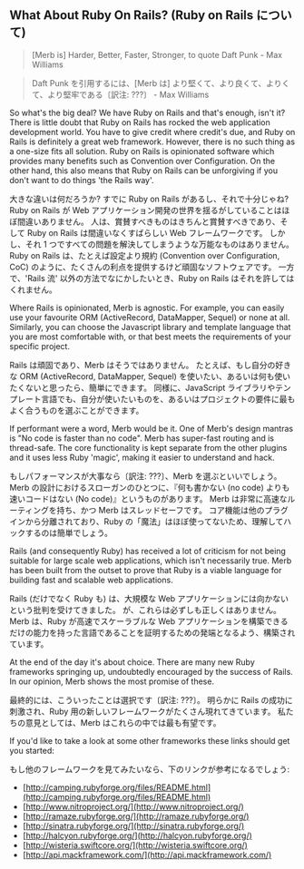 ## What About Ruby On Rails? (Ruby on Rails について)

> [Merb is] Harder, Better, Faster, Stronger, to quote Daft Punk - Max Williams

> Daft Punk を引用するには、[Merb は] より堅くて、より良くて、よりくて、より堅牢である〔訳注: ???〕 - Max Williams

So what's the big deal? We have Ruby on Rails and that's enough, isn't it? 
There is little doubt that Ruby on Rails has rocked the web application 
development world. You have to give credit where credit's due, and Ruby on Rails 
is definitely a great web framework.  However, there is no such thing as a 
one-size fits all solution.  Ruby on Rails is opinionated software which 
provides many benefits such as Convention over Configuration.  On the other 
hand, this also means that Ruby on Rails can be unforgiving if you don't want 
to do things 'the Rails way'.

大きな違いは何だろうか? すでに Ruby on Rails があるし、それで十分じゃね?
Ruby on Rails が Web アプリケーション開発の世界を揺るがしていることはほぼ間違いありません。
人は、賞賛すべきものはきちんと賞賛すべきであり、そして Ruby on Rails は間違いなくすばらしい Web フレームワークです。
しかし、それ 1 つですべての問題を解決してしまうような万能なものはありません。
Ruby on Rails は、たとえば設定より規約 (Convention over Configuration, CoC) のように、たくさんの利点を提供するけど頑固なソフトウェアです。
一方で、'Rails 流' 以外の方法でなにかしたいとき、Ruby on Rails はそれを許してはくれません。
 
Where Rails is opinionated, Merb is agnostic. For example, you can easily use 
your favourite ORM (ActiveRecord, DataMapper, Sequel) or none at all.  
Similarly, you can choose the Javascript library and template language that you 
are most comfortable with, or that best meets the requirements of your specific 
project.

Rails は頑固であり、Merb はそうではありません。
たとえば、もし自分の好きな ORM (ActiveRecord, DataMapper, Sequel) を使いたい、あるいは何も使いたくないと思ったら、簡単にできます。
同様に、JavaScript ライブラリやテンプレート言語でも、自分が使いたいものを、あるいはプロジェクトの要件に最もよく合うものを選ぶことができます。

If performant were a word, Merb would be it.  One of Merb's design mantras is 
"No code is faster than no code".  Merb has super-fast routing and is 
thread-safe. The core functionality is kept separate from the other plugins 
and it uses less Ruby 'magic', making it easier to understand and hack.

もしパフォーマンスが大事なら〔訳注: ???〕、Merb を選ぶといいでしょう。
Merb の設計におけるスローガンのひとつに、『何も書かない (no code) よりも速いコードはない (No code)』というものがあります。
Merb は非常に高速なルーティングを持ち、かつ Merb はスレッドセーフです。
コア機能は他のプラグインから分離されており、Ruby の「魔法」はほぼ使ってないため、理解してハックするのは簡単でしょう。

Rails (and consequently Ruby) has received a lot of criticism for not being 
suitable for large scale web applications, which isn't necessarily true. Merb 
has been built from the outset to prove that Ruby is a viable language for 
building fast and scalable web applications.

Rails (だけでなく Ruby も) は、大規模な Web アプリケーションには向かないという批判を受けてきました。
が、これらは必ずしも正しくはありません。
Merb は、Ruby が高速でスケーラブルな Web アプリケーションを構築できるだけの能力を持った言語であることを証明するための発端となるよう、構築されています。

At the end of the day it's about choice. There are many new Ruby frameworks 
springing up, undoubtedly encouraged by the success of Rails.  In our opinion,
Merb shows the most promise of these.

最終的には、こういったことは選択です〔訳注: ???〕。
明らかに Rails の成功に刺激され、Ruby 用の新しいフレームワークがたくさん現れてきています。
私たちの意見としては、Merb はこれらの中では最も有望です。

If you'd like to take a look at some other frameworks these links should get you 
started:

もし他のフレームワークを見てみたいなら、下のリンクが参考になるでしょう:

- [http://camping.rubyforge.org/files/README.html](http://camping.rubyforge.org/files/README.html)
- [http://www.nitroproject.org/](http://www.nitroproject.org/)
- [http://ramaze.rubyforge.org/](http://ramaze.rubyforge.org/)
- [http://sinatra.rubyforge.org/](http://sinatra.rubyforge.org/)
- [http://halcyon.rubyforge.org/](http://halcyon.rubyforge.org/)
- [http://wisteria.swiftcore.org/](http://wisteria.swiftcore.org/)
- [http://api.mackframework.com/](http://api.mackframework.com/)
